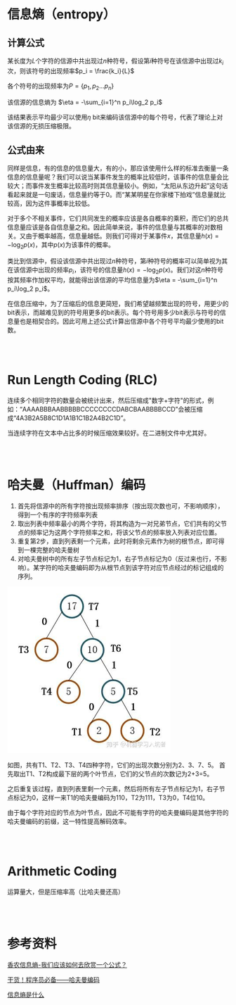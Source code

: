 # 信息熵（entropy）
## 计算公式
某长度为$L$个字符的信源中共出现过$n$种符号，假设第$i$种符号在该信源中出现过$k_i$次，则该符号的出现频率$p_i = \frac{k_i}{L}$

各个符号的出现频率为$P = \{p_1, p_2 ... p_n\}$

该信源的信息熵为 $\eta = -\sum_{i=1}^n p_i\log_2 p_i$

该结果表示平均最少可以使用$\eta$ bit来编码该信源中的每个符号，代表了理论上对该信源的无损压缩极限。

## 公式由来

同样是信息，有的信息的信息量大，有的小，那应该使用什么样的标准去衡量一条信息的信息量呢？我们可以说当某事件发生的概率比较低时，该事件的信息量会比较大；而事件发生概率比较高时则其信息量较小。例如，“太阳从东边升起”这句话看起来就是一句废话，信息量约等于0。而“某某明星在你家楼下拍戏”信息量就比较高，因为这件事概率比较低。

对于多个不相关事件，它们共同发生的概率应该是各自概率的乘积，而它们的总共信息量应该是各自信息量之和。因此简单来说，事件的信息量与其概率的对数相关。又由于概率越高，信息量越低。则我们可得对于某事件$x$，其信息量$h(x) = - \log_2 p(x)$，其中$p(x)$为该事件的概率。

类比到信源中，假设该信源中共出现过$n$种符号，第$i$种符号的概率可以简单视为其在该信源中出现的频率$p_i$，该符号的信息量$h(x) = - \log_2 p(x)$。我们对这$n$种符号按其频率作加权平均，就能得出该信源的平均信息量为$\eta = -\sum_{i=1}^n p_i\log_2 p_i$。

在信息压缩中，为了压缩后的信息更简短，我们希望越频繁出现的符号，用更少的bit表示，而越难见到的符号用更多的bit表示。每个符号用多少bit表示与符号的信息量也是相契合的。因此可用上述公式计算出信源中各个符号平均最少使用的bit数。

<br/><br/>

# Run Length Coding (RLC)
连续多个相同字符的数量会被统计出来，然后压缩成"数字+字符"的形式，例如：“AAAABBBAABBBBBCCCCCCCCDABCBAABBBBCCD”会被压缩成“4A3B2A5B8C1D1A1B1C1B2A4B2C1D”。

当连续字符在文本中占比多的时候压缩效果较好。在二进制文件中尤其好。

<br/><br/>

# 哈夫曼（Huffman）编码

1. 首先将信源中的所有字符按出现频率排序（按出现次数也可，不影响顺序），得到一个有序的字符频率列表
2. 取出列表中频率最小的两个字符，将其构造为一对兄弟节点，它们共有的父节点的频率记为这两个字符频率之和，将该父节点的频率放入列表对应位置。
3. 重复第2步，直到列表剩一个元素，此时将剩余元素作为树的根节点，即可得到一棵完整的哈夫曼树
4. 对哈夫曼树中的所有左子节点标记为1，右子节点标记为0（反过来也行，不影响）。某字符的哈夫曼编码即为从根节点到该字符对应节点经过的标记组成的序列。

![](信息压缩原理_1.jpg)

如图，共有T1、T2、T3、T4四种字符，它们的出现次数分别为2、3、7、5。
首先取出T1、T2构成最下层的两个叶节点，它们的父节点的次数记为2+3=5。

之后重复该过程，直到列表里剩一个元素，然后将所有左子节点标记为1，右子节点标记为0，这样一来T1的哈夫曼编码为110，T2为111，T3为0，T4位10。

由于每个字符对应的节点为叶节点，因此不可能有字符的哈夫曼编码是其他字符的哈夫曼编码的前缀，这一特性提高解码效率。

<br/><br/>

# Arithmetic Coding

运算量大，但是压缩率高（比哈夫曼还高）

<br/><br/>


# 参考资料
[香农信息熵-我们应该如何去欣赏一个公式？](https://zhuanlan.zhihu.com/p/618081814)

[干货！程序员必备——哈夫曼编码](https://zhuanlan.zhihu.com/p/117599375)

[信息熵是什么](https://www.zhihu.com/question/22178202/answer/161732605)